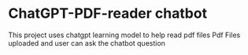 # ChatGPT-PDF-reader chatbot
This project uses chatgpt learning model to help read pdf files 
Pdf Files uploaded and user can ask the chatbot question 

